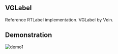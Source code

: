 ## VGLabel
Reference RTLabel implementation.    VGLabel by Vein.

## Demonstration

![demo1](http://chuantu.biz/t6/141/1510729351x993791354.jpg)

